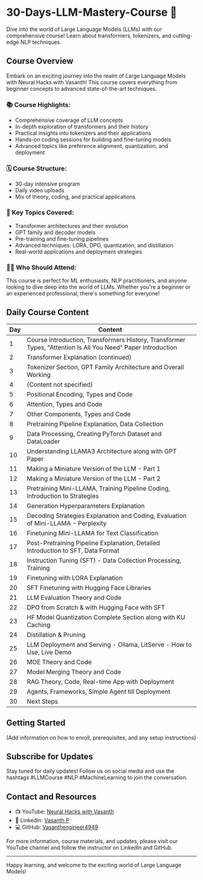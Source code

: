 # 30-Days-LLM-Mastery-Course 🚀

Dive into the world of Large Language Models (LLMs) with our comprehensive course! Learn about transformers, tokenizers, and cutting-edge NLP techniques. 

## Course Overview

Embark on an exciting journey into the realm of Large Language Models with Neural Hacks with Vasanth! This course covers everything from beginner concepts to advanced state-of-the-art techniques.

### 📚 Course Highlights:

- Comprehensive coverage of LLM concepts
- In-depth exploration of transformers and their history
- Practical insights into tokenizers and their applications
- Hands-on coding sessions for building and fine-tuning models
- Advanced topics like preference alignment, quantization, and deployment

### 🗓️ Course Structure:

- 30-day intensive program
- Daily video uploads
- Mix of theory, coding, and practical applications

### 🔑 Key Topics Covered:

- Transformer architectures and their evolution
- GPT family and decoder models
- Pre-training and fine-tuning pipelines
- Advanced techniques: LORA, DPO, quantization, and distillation
- Real-world applications and deployment strategies

### 👨‍🏫 Who Should Attend:

This course is perfect for ML enthusiasts, NLP practitioners, and anyone looking to dive deep into the world of LLMs. Whether you're a beginner or an experienced professional, there's something for everyone!

## Daily Course Content

| Day | Content |
|-----|---------|
| 1   | Course Introduction, Transformers History, Transformer Types, "Attention Is All You Need" Paper Introduction |
| 2   | Transformer Explanation (continued) |
| 3   | Tokenizer Section, GPT Family Architecture and Overall Working |
| 4   | (Content not specified) |
| 5   | Positional Encoding, Types and Code |
| 6   | Attention, Types and Code |
| 7   | Other Components, Types and Code |
| 8   | Pretraining Pipeline Explanation, Data Collection |
| 9   | Data Processing, Creating PyTorch Dataset and DataLoader |
| 10  | Understanding LLAMA3 Architecture along with GPT Paper |
| 11  | Making a Miniature Version of the LLM - Part 1 |
| 12  | Making a Miniature Version of the LLM - Part 2 |
| 13  | Pretraining Mini-LLAMA, Training Pipeline Coding, Introduction to Strategies |
| 14  | Generation Hyperparameters Explanation |
| 15  | Decoding Strategies Explanation and Coding, Evaluation of Mini-LLAMA - Perplexity |
| 16  | Finetuning Mini-LLAMA for Text Classification |
| 17  | Post-Pretraining Pipeline Explanation, Detailed Introduction to SFT, Data Format |
| 18  | Instruction Tuning (SFT) - Data Collection Processing, Training |
| 19  | Finetuning with LORA Explanation |
| 20  | SFT Finetuning with Hugging Face Libraries |
| 21  | LLM Evaluation Theory and Code |
| 22  | DPO from Scratch & with Hugging Face with SFT |
| 23  | HF Model Quantization Complete Section along with KU Caching |
| 24  | Distillation & Pruning |
| 25  | LLM Deployment and Serving - Ollama, LitServe - How to Use, Live Demo |
| 26  | MOE Theory and Code |
| 27  | Model Merging Theory and Code |
| 28  | RAG Theory, Code, Real-time App with Deployment |
| 29  | Agents, Frameworks, Simple Agent till Deployment |
| 30  | Next Steps |

## Getting Started

(Add information on how to enroll, prerequisites, and any setup instructions)

## Subscribe for Updates

Stay tuned for daily updates! Follow us on social media and use the hashtags #LLMCourse #NLP #MachineLearning to join the conversation.

## Contact and Resources

- 📺 YouTube: [Neural Hacks with Vasanth](https://www.youtube.com/@NeuralHackswithVasanth)
- 💼 LinkedIn: [Vasanth P](https://www.linkedin.com/in/vasanth-p-90826218b/)
- 💻 GitHub: [Vasanthengineer4949](https://github.com/Vasanthengineer4949)

For more information, course materials, and updates, please visit our YouTube channel and follow the instructor on LinkedIn and GitHub.

---

Happy learning, and welcome to the exciting world of Large Language Models!
